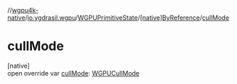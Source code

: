 //[wgpu4k-native](../../../../index.md)/[io.ygdrasil.wgpu](../../index.md)/[WGPUPrimitiveState](../index.md)/[[native]ByReference](index.md)/[cullMode](cull-mode.md)

# cullMode

[native]\
open override var [cullMode](cull-mode.md): [WGPUCullMode](../../-w-g-p-u-cull-mode/index.md)